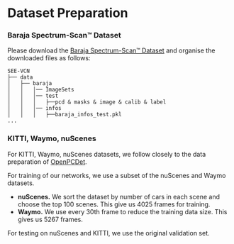 # Dataset Preparation

### Baraja Spectrum-Scan™ Dataset
Please download the [Baraja Spectrum-Scan™ Dataset](https://drive.google.com/file/d/16_azaVGiMVycGH799FX2RyRIWHrslU0R/view?usp=sharing) and organise the downloaded files as follows:
```
SEE-VCN
├── data
│   ├── baraja
│   │   │── ImageSets
│   │   │── test
│   │   │   ├──pcd & masks & image & calib & label
│   │   │── infos
│   │   │   ├──baraja_infos_test.pkl
...
```

### KITTI, Waymo, nuScenes
For KITTI, Waymo, nuScenes datasets, we follow closely to the data preparation of [OpenPCDet](https://github.com/open-mmlab/OpenPCDet/blob/master/docs/GETTING_STARTED.md). 

For training of our networks, we use a subset of the nuScenes and Waymo datasets.
- **nuScenes.** We sort the dataset by number of cars in each scene and choose the top 100 scenes. This give us 4025 frames for training. 
- **Waymo.** We use every 30th frame to reduce the training data size. This gives us 5267 frames.

For testing on nuScenes and KITTI, we use the original validation set.
